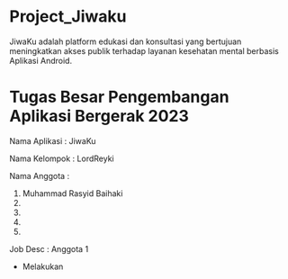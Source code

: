 # Project_Jiwaku
JiwaKu adalah platform edukasi dan konsultasi yang bertujuan meningkatkan akses publik terhadap layanan kesehatan mental berbasis Aplikasi Android.


# Tugas Besar Pengembangan Aplikasi Bergerak 2023

Nama Aplikasi  : JiwaKu

Nama Kelompok  : LordReyki

Nama Anggota   :

1. Muhammad Rasyid Baihaki
2.
3.  
4. 
5.  

Job Desc :
Anggota 1
- Melakukan

